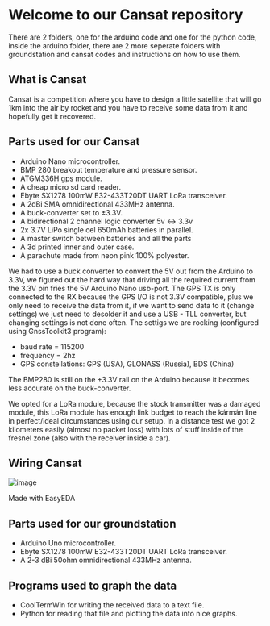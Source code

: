 # Welcome to our Cansat repository

There are 2 folders, one for the arduino code and one for the python code, inside the arduino folder, there are 2 more seperate folders with groundstation and cansat codes and instructions on how to use them.

## What is Cansat

Cansat is a competition where you have to design a little satellite that will go 1km into the air by rocket and you have to receive some data from it and hopefully get it recovered.

## Parts used for our Cansat

- Arduino Nano microcontroller.
- BMP 280 breakout temperature and pressure sensor.
- ATGM336H gps module.
- A cheap micro sd card reader.
- Ebyte SX1278 100mW E32-433T20DT UART LoRa transceiver.
- A 2dBi SMA omnidirectional 433MHz antenna.
- A buck-converter set to ±3.3V. 
- A bidirectional 2 channel logic converter 5v <-> 3.3v 
- 2x 3.7V LiPo single cel 650mAh batteries in parallel.
- A master switch between batteries and all the parts
- A 3d printed inner and outer case.
- A parachute made from neon pink 100% polyester.

We had to use a buck converter to convert the 5V out from the Arduino to 3.3V, we figured out the hard way that driving all the required current from the 3.3V pin fries the 5V Arduino Nano usb-port. The GPS TX is only connected to the RX because the GPS I/O is not 3.3V compatible, plus we only need to receive the data from it, if we want to send data to it (change settings) we just need to desolder it and use a USB - TLL converter, but changing settings is not done often. The settigs we are rocking (configured using GnssToolkit3 program): 

- baud rate = 115200
- frequency = 2hz
- GPS constellations: GPS (USA), GLONASS (Russia), BDS (China)

The BMP280 is still on the +3.3V rail on the Arduino because it becomes less accurate on the buck-converter. 

We opted for a LoRa module, because the stock transmitter was a damaged module, this LoRa module has enough link budget to reach the kármán line in perfect/ideal circumstances using our setup. In a distance test we got 2 kilometers easily (almost no packet loss) with lots of stuff inside of the fresnel zone (also with the receiver inside a car). 

## Wiring Cansat

![image](https://user-images.githubusercontent.com/25268098/123161273-830c1e80-d46f-11eb-8ae1-b246030e04e4.png)

Made with EasyEDA

## Parts used for our groundstation

- Arduino Uno microcontroller.
- Ebyte SX1278 100mW E32-433T20DT UART LoRa transceiver.
- A 2-3 dBi 50ohm omnidirectional 433MHz antenna.

## Programs used to graph the data

- CoolTermWin for writing the received data to a text file.
- Python for reading that file and plotting the data into nice graphs.
